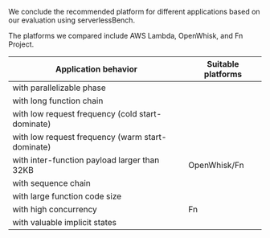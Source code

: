 We conclude the recommended platform for different applications based on our evaluation using serverlessBench.

The platforms we compared include AWS Lambda, OpenWhisk, and Fn Project.

| Application behavior | Suitable platforms  |
|---|---|
| with parallelizable phase |   |
| with long function chain |   |
| with low request frequency (cold start-dominate)  |   |
| with low request frequency (warm start-dominate)  |   |
| with inter-function payload larger than 32KB  | OpenWhisk/Fn  |
| with sequence chain  |   |
| with large function code size  |   |
| with high concurrency  | Fn |
| with valuable implicit states  |   |
